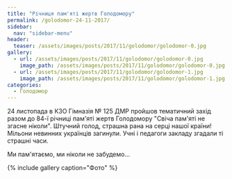 ```yaml
---
title: "Річниця пам'яті жертв Голодомору"
permalink: /golodomor-24-11-2017/
sidebar:
  nav: "sidebar-menu"
header:
  teaser: /assets/images/posts/2017/11/golodomor/golodomor-0.jpg
gallery:
  - url: /assets/images/posts/2017/11/golodomor/golodomor-0.jpg
    image_path: /assets/images/posts/2017/11/golodomor/golodomor-0.jpg
  - url: /assets/images/posts/2017/11/golodomor/golodomor-1.jpg
    image_path: /assets/images/posts/2017/11/golodomor/golodomor-1.jpg
categories:
  - Голодомор
---
```


24 листопада в КЗО Гімназія № 125 ДМР пройшов тематичний захід разом до 84-ї річниці пам'яті жертв Голодомору "Свіча пам'яті не згасне ніколи". Штучний голод, страшна рана на серці нашої країни!  Мільони невинних українців загинули.  Учні і педагоги закладу згадали ті страшні часи.

Ми пам'ятаємо, ми ніколи не забудемо...

{% include gallery caption="Фото" %}
